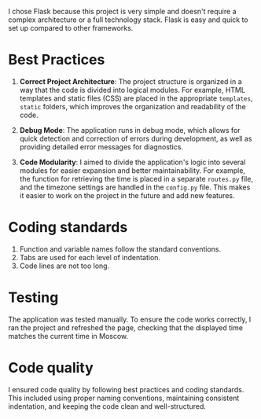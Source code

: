I chose Flask because this project is very simple and doesn't require a complex architecture or a full technology stack.
Flask is easy and quick to set up compared to other frameworks.


# Best Practices

1) **Correct Project Architecture**: The project structure is organized in a way that the code is divided into logical modules. 
For example, HTML templates and static files (CSS) are placed in the appropriate `templates`, `static` folders,
which improves the organization and readability of the code.

2) **Debug Mode**: The application runs in debug mode, which allows for quick detection and correction of errors during 
development, as well as providing detailed error messages for diagnostics.

3) **Code Modularity**: I aimed to divide the application's logic into several modules for easier expansion and better
maintainability. For example, the function for retrieving the time is placed in a separate `routes.py` file,
and the timezone settings are handled in the `config.py` file. This makes it easier to work on the project in the future
and add new features.

# Coding standards

1) Function and variable names follow the standard conventions.
2) Tabs are used for each level of indentation.
3) Code lines are not too long.

# Testing

The application was tested manually. To ensure the code works correctly, I ran the project and refreshed the page,
checking that the displayed time matches the current time in Moscow.

# Code quality

I ensured code quality by following best practices and coding standards. This included using proper naming conventions,
maintaining consistent indentation, and keeping the code clean and well-structured.

